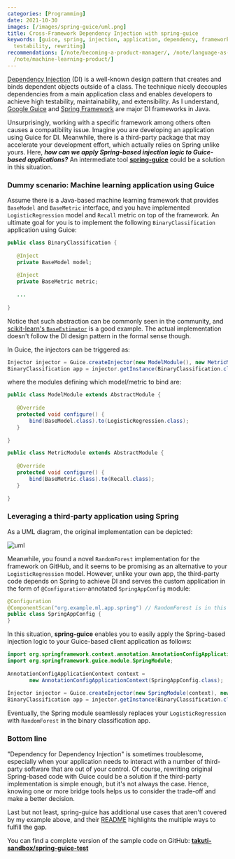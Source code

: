 ```yaml
---
categories: [Programming]
date: 2021-10-30
images: [/images/spring-guice/uml.png]
title: Cross-Framework Dependency Injection with spring-guice
keywords: [guice, spring, injection, application, dependency, framework, party, class,
  testability, rewriting]
recommendations: [/note/becoming-a-product-manager/, /note/language-as-a-design-tool/,
  /note/machine-learning-product/]
---
```

 
[Dependency Injection](https://en.wikipedia.org/wiki/Dependency_injection) (DI) is a well-known design pattern that creates and binds dependent objects outside of a class. The technique nicely decouples dependencies from a main application class and enables developers to achieve high testability, maintainability, and extensibility. As I understand, [Google Guice](https://github.com/google/guice) and [Spring Framework](https://spring.io/projects/spring-framework) are major DI frameworks in Java.
 
Unsurprisingly, working with a specific framework among others often causes a compatibility issue. Imagine you are developing an application using Guice for DI. Meanwhile, there is a third-party package that may accelerate your development effort, which actually relies on Spring unlike yours. Here, ***how can we apply Spring-based injection logic to Guice-based applications?*** An intermediate tool [**spring-guice**](https://github.com/spring-projects/spring-guice) could be a solution in this situation.
 
### Dummy scenario: Machine learning application using Guice
 
Assume there is a Java-based machine learning framework that provides `BaseModel` and `BaseMetric` interface, and you have implemented `LogisticRegression` model and `Recall` metric on top of the framework. An ultimate goal for you is to implement the following `BinaryClassification` application using Guice:
 
```java
public class BinaryClassification {
 
   @Inject
   private BaseModel model;
 
   @Inject
   private BaseMetric metric;
 
   ...
 
}
```
 
Notice that such abstraction can be commonly seen in the community, and [scikit-learn's `BaseEstimator`](https://github.com/scikit-learn/scikit-learn/blob/2571cb29892f52633cfc2ad326887960ffa375da/sklearn/base.py#L149) is a good example. The actual implementation doesn't follow the DI design pattern in the formal sense though.
 
In Guice, the injectors can be triggered as:
 
```java
Injector injector = Guice.createInjector(new ModelModule(), new MetricModule());
BinaryClassification app = injector.getInstance(BinaryClassification.class);
```
 
where the modules defining which model/metric to bind are:
 
```java
public class ModelModule extends AbstractModule {
  
   @Override
   protected void configure() {
       bind(BaseModel.class).to(LogisticRegression.class);
   }
  
}
```
 
```java
public class MetricModule extends AbstractModule {
  
   @Override
   protected void configure() {
       bind(BaseMetric.class).to(Recall.class);
   }
  
}
```

 ### Leveraging a third-party application using Spring

As a UML diagram, the original implementation can be depicted:
 
![uml](/images/spring-guice/uml.png)
 
Meanwhile, you found a novel `RandomForest` implementation for the framework on GitHub, and it seems to be promising as an alternative to your `LogisticRegression` model. However, unlike your own app, the third-party code depends on Spring to achieve DI and serves the custom application in the form of `@Configuration`-annotated `SpringAppConfig` module:
 
```java
@Configuration
@ComponentScan("org.example.ml.app.spring") // RandomForest is in this path
public class SpringAppConfig {
}
```
 
In this situation, **spring-guice** enables you to easily apply the Spring-based injection logic to your Guice-based client application as follows:
 
```java
import org.springframework.context.annotation.AnnotationConfigApplicationContext;
import org.springframework.guice.module.SpringModule;
 
AnnotationConfigApplicationContext context =
       new AnnotationConfigApplicationContext(SpringAppConfig.class);
 
Injector injector = Guice.createInjector(new SpringModule(context), new MetricModule());
BinaryClassification app = injector.getInstance(BinaryClassification.class);
```
 
Eventually, the Spring module seamlessly replaces your `LogisticRegression` with `RandomForest` in the binary classification app.
 
### Bottom line
 
"Dependency for Dependency Injection" is sometimes troublesome, especially when your application needs to interact with a number of third-party software that are out of your control. Of course, rewriting original Spring-based code with Guice could be a solution if the third-party implementation is simple enough, but it's not always the case. Hence, knowing one or more bridge tools helps us to consider the trade-off and make a better decision.
 
Last but not least, spring-guice has additional use cases that aren't covered by my example above, and their [README](https://github.com/spring-projects/spring-guice/blob/master/README.md) highlights the multiple ways to fulfill the gap.
 
You can find a complete version of the sample code on GitHub: [**takuti-sandbox/spring-guice-test**](https://github.com/takuti-sandbox/spring-guice-test)